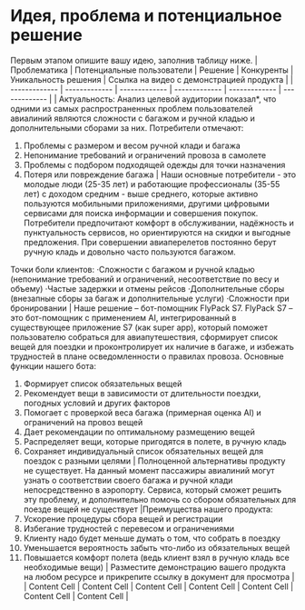 # Идея, проблема и потенциальное решение

Первым этапом опишите вашу идею, заполнив таблицу ниже. 
| Проблематика | Потенциальные пользователи | Решение | Конкуренты | Уникальность решения | Ссылка на видео с демонстрацией продукта |
| ------------- | ------------- | ------------- | ------------- | ------------- |  ------------- |
| Актуальность:
Анализ целевой аудитории показал*, что одними из самых распространенных проблем пользователей авиалиний являются сложности с багажом и ручной кладью и дополнительными сборами за них.
Потребители отмечают:
1.	 Проблемы с размером и весом ручной клади и багажа
2.	Непонимание требований и ограничений провоза в самолете
3.	Проблемы с подбором подходящей одежды для точки назначения
4.	Потеря или повреждение багажа
 | Наши основные потребители - это молодые люди (25-35 лет) и работающие профессионалы (35-55 лет) с доходом средним - выше среднего, которые активно пользуются мобильными приложениями, другими цифровыми сервисами для поиска информации и совершения покупок. 
Потребители предпочитают комфорт в обслуживании, надёжность и пунктуальность сервисов, но ориентируются на скидки и выгодные предложения. 
При совершении авиаперелетов постоянно берут ручную кладь и довольно часто пользуются багажом. 

Точки боли клиентов:
·Сложности с багажом и ручной кладью (непонимание требований и ограничений, несоответствие по весу и объему)
·Частые задержки и отмены рейсов 
·Дополнительные сборы (внезапные сборы за багаж и дополнительные услуги)
·Сложности при бронировании
 | Наше решение – бот-помощник FlyPack S7.
FlyPack S7 – это бот-помощник с применением  AI, интегрированный в существующее приложение S7 (как super app), который  поможет пользователю собраться для авиапутешествия, сформирует список вещей для поездки и проконтролирует их наличие в багаже, и избежать трудностей в плане осведомленности о правилах провоза.
Основные функции нашего бота:
1. Формирует список обязательных вещей
2. Рекомендует вещи в зависимости от длительности поездки, погодных условий и других факторов
3. Помогает с проверкой веса багажа (примерная оценка AI) и ограничений на провоз вещей
4. Дает рекомендации по оптимальному размещению вещей 
4. Распределяет вещи, которые пригодятся в полете, в ручную кладь
5. Сохраняет индивидуальный список обязательных вещей для поездок с разными целями
 | Полноценной альтернативы продукту не существует. На данный момент пассажиры авиалиний могут узнать о соответствии своего багажа и ручной клади непосредственно в аэропорту. Сервиса, который сможет решить эту проблему, и дополнительно помочь со сбором обязательных для поезде вещей не существует |Преимущества нашего продукта: 
1.	Ускорение процедуры сбора вещей и регистрации
2.	Избегание трудностей с перевесом и ограничениями
3.	Клиенту надо будет меньше думать о том, что собрать в поездку 
4.	Уменьшается вероятность забыть что-либо из обязательных вещей
5.	Повышается комфорт полета (ведь клиент взял в ручную кладь все необходимые вещи)
 | Разместите демонстрацию вашего продукта на любом ресурсе и прикрепите ссылку в документ для просмотра | 
| Content Cell  | Content Cell  | Content Cell | Content Cell | Content Cell | Content Cell | Content Cell |
